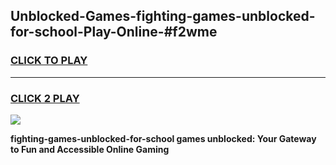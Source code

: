 
## Unblocked-Games-fighting-games-unblocked-for-school-Play-Online-#f2wme
<h3>
<a href="https://premium.freeplayer.one?title=fighting-games-unblocked-for-school&ref=24F">CLICK TO PLAY</a></h3>
<hr>

<h3>
<a href="https://premium.freeplayer.one?title=fighting-games-unblocked-for-school&ref=24F">CLICK 2 PLAY</a>
  
</h3>

<a href="https://premium.freeplayer.one?title=fighting-games-unblocked-for-school&ref=24F/"><img src="https://clearcache.store/games.png"></a>


**fighting-games-unblocked-for-school games unblocked: Your Gateway to Fun and Accessible Online Gaming**
